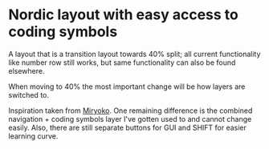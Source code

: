 # Nordic layout with easy access to coding symbols

A layout that is a transition layout towards 40% split; all current functionality
like number row still works, but same functionality can also be found elsewhere.

When moving to 40% the most important change will be how layers are switched to.

Inspiration taken from [Miryoko](https://github.com/manna-harbour/miryoku/). One remaining
difference is the combined navigation + coding symbols layer I've gotten used to and
cannot change easily. Also, there are still separate buttons for GUI and SHIFT for easier
learning curve.
